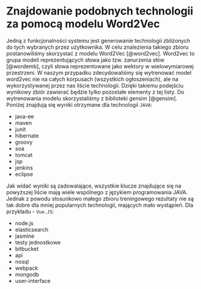 # Znajdowanie podobnych technologii za pomocą modelu Word2Vec

Jedną z funkcjonalności systemu jest generowanie technologii zbliżonych do tych wybranych przez
użytkownika.
W celu znalezienia takiego zbioru postanowiliśmy skorzystać z modelu Word2Vec [@word2vec].
Word2vec to grupa modeli reprezentujących słowa jako tzw. zanurzenia słów [@wordemb],
czyli słowa reprezentowane jako wektory w wielowymiarowej przestrzeni.
W naszym przypadku zdecydowaliśmy się wytrenować model word2vec nie na całych
korpusach (wszystkich ogłoszeniach), ale na wykorzystywanej przez nas liście technologii.
Dzięki takiemu podejściu wynikowy zbiór zawierać będzie tylko pozostałe elementy z tej listy.
Do wytrenowania modelu skorzystaliśmy z biblioteki gensim [@gensim].
Poniżej znajdują się wyniki otrzymane dla technologii `JAVA`:

- java-ee
- maven
- junit
- hibernate
- groovy
- soa
- tomcat
- jsp
- jenkins
- eclipse

Jak widać wyniki są zadowalające, wszystkie klucze znajdujące się na 
powyższej liście mają wiele wspólnego z językiem programowania JAVA.
Jednak z powodu stosunkowo małego zbioru treningowego rezultaty nie są 
tak dobre dla mniej popularnych technologii, mających mało wystąpień.
Dla przykładu - `Vue.JS`:

- node.js
- elasticsearch
- jasmine
- testy jednostkowe
- bitbucket
- api
- nosql
- webpack
- mongodb
- user-interface